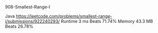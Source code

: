 908-Smallest-Range-I



Java
https://leetcode.com/problems/smallest-range-i/submissions/922240293/
Runtime
3 ms
Beats
71.74%
Memory
43.3 MB
Beats
26.78%
